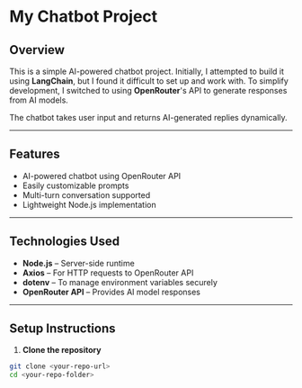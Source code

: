 # My Chatbot Project

## Overview

This is a simple AI-powered chatbot project. Initially, I attempted to build it using **LangChain**, but I found it difficult to set up and work with. To simplify development, I switched to using **OpenRouter**'s API to generate responses from AI models.  

The chatbot takes user input and returns AI-generated replies dynamically.

---

## Features

- AI-powered chatbot using OpenRouter API
- Easily customizable prompts
- Multi-turn conversation supported
- Lightweight Node.js implementation

---

## Technologies Used

- **Node.js** – Server-side runtime
- **Axios** – For HTTP requests to OpenRouter API
- **dotenv** – To manage environment variables securely
- **OpenRouter API** – Provides AI model responses

---

## Setup Instructions

1. **Clone the repository**

```bash
git clone <your-repo-url>
cd <your-repo-folder>
